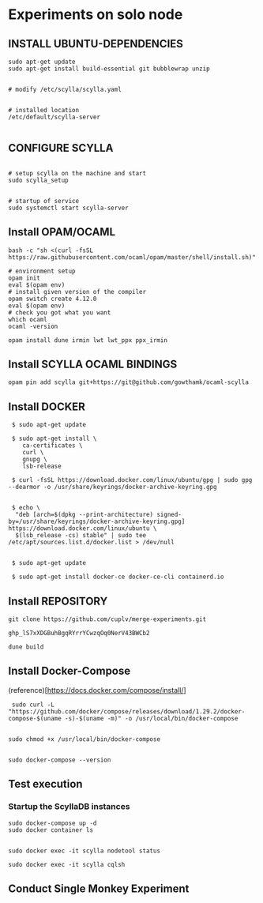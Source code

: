 # Experiments on solo node


## INSTALL UBUNTU-DEPENDENCIES
```
sudo apt-get update
sudo apt-get install build-essential git bubblewrap unzip


# modify /etc/scylla/scylla.yaml


# installed location
/etc/default/scylla-server


```

## CONFIGURE SCYLLA
```

# setup scylla on the machine and start
sudo scylla_setup


# startup of service
sudo systemctl start scylla-server

```

## Install OPAM/OCAML

```
bash -c "sh <(curl -fsSL https://raw.githubusercontent.com/ocaml/opam/master/shell/install.sh)"

# environment setup
opam init
eval $(opam env)
# install given version of the compiler
opam switch create 4.12.0
eval $(opam env)
# check you got what you want
which ocaml
ocaml -version

opam install dune irmin lwt lwt_ppx ppx_irmin

```

## Install SCYLLA OCAML BINDINGS

```
opam pin add scylla git+https://git@github.com/gowthamk/ocaml-scylla

```

## Install DOCKER

```
 $ sudo apt-get update

 $ sudo apt-get install \
    ca-certificates \
    curl \
    gnupg \
    lsb-release

 $ curl -fsSL https://download.docker.com/linux/ubuntu/gpg | sudo gpg --dearmor -o /usr/share/keyrings/docker-archive-keyring.gpg


 $ echo \
  "deb [arch=$(dpkg --print-architecture) signed-by=/usr/share/keyrings/docker-archive-keyring.gpg] https://download.docker.com/linux/ubuntu \
  $(lsb_release -cs) stable" | sudo tee /etc/apt/sources.list.d/docker.list > /dev/null


 $ sudo apt-get update

 $ sudo apt-get install docker-ce docker-ce-cli containerd.io

```

## Install REPOSITORY

```
git clone https://github.com/cuplv/merge-experiments.git

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

dune build

```

## Install Docker-Compose

(reference)[https://docs.docker.com/compose/install/]
```
 sudo curl -L "https://github.com/docker/compose/releases/download/1.29.2/docker-compose-$(uname -s)-$(uname -m)" -o /usr/local/bin/docker-compose


sudo chmod +x /usr/local/bin/docker-compose


sudo docker-compose --version
```


## Test execution

### Startup the ScyllaDB instances
```
sudo docker-compose up -d
sudo docker container ls


sudo docker exec -it scylla nodetool status

sudo docker exec -it scylla cqlsh

```

## Conduct Single Monkey Experiment

```

```